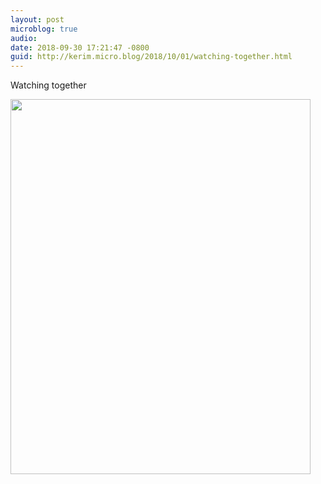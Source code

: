 ```yaml
---
layout: post
microblog: true
audio: 
date: 2018-09-30 17:21:47 -0800
guid: http://kerim.micro.blog/2018/10/01/watching-together.html
---
```

Watching together

<img src="http://micro.oxus.net/uploads/2018/eb20aec282.jpg" width="480" height="600" />
